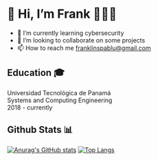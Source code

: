 # 👋 Hi, I’m Frank 🧑🏻‍💻
- 📘 I’m currently learning cybersecurity
- 👀 I’m looking to collaborate on some projects
- 📫 How to reach me franklinspablu@gmail.com


## Education 🎓 <br>
Universidad Tecnológica de Panamá <br> Systems and Computing Engineering <br>2018 - currently

## Github Stats 📊 <br>
[![Anurag's GitHub stats](https://github-readme-stats.vercel.app/api?username=franklinspablu)](https://github.com/anuraghazra/github-readme-stats)
[![Top Langs](https://github-readme-stats.vercel.app/api/top-langs/?username=franklinspablu&layout=compact)](https://github.com/anuraghazra/github-readme-stats)
<!---
franklinspablu/franklinspablu is a ✨ special ✨ repository because its `README.md` (this file) appears on your GitHub profile.
You can click the Preview link to take a look at your changes.
--->
